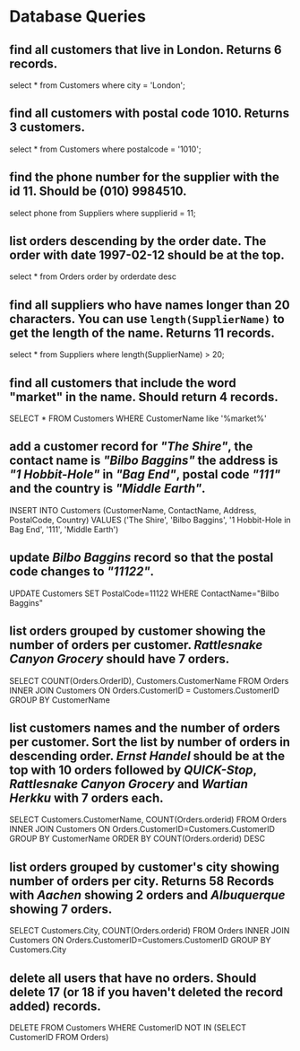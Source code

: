 # Database Queries

## find all customers that live in London. Returns 6 records.

select \* from Customers where city = 'London';

## find all customers with postal code 1010. Returns 3 customers.

select \* from Customers where postalcode = '1010';

## find the phone number for the supplier with the id 11. Should be (010) 9984510.

select phone from Suppliers where supplierid = 11;

## list orders descending by the order date. The order with date 1997-02-12 should be at the top.

select \* from Orders order by orderdate desc

## find all suppliers who have names longer than 20 characters. You can use `length(SupplierName)` to get the length of the name. Returns 11 records.

select \* from Suppliers where length(SupplierName) > 20;

## find all customers that include the word "market" in the name. Should return 4 records.

SELECT \* FROM Customers WHERE CustomerName like '%market%'

## add a customer record for _"The Shire"_, the contact name is _"Bilbo Baggins"_ the address is _"1 Hobbit-Hole"_ in _"Bag End"_, postal code _"111"_ and the country is _"Middle Earth"_.

INSERT INTO Customers (CustomerName, ContactName, Address, PostalCode, Country)
VALUES ('The Shire', 'Bilbo Baggins', '1 Hobbit-Hole in Bag End', '111', 'Middle Earth')

## update _Bilbo Baggins_ record so that the postal code changes to _"11122"_.

UPDATE Customers SET PostalCode=11122 WHERE ContactName="Bilbo Baggins"

## list orders grouped by customer showing the number of orders per customer. _Rattlesnake Canyon Grocery_ should have 7 orders.

SELECT COUNT(Orders.OrderID), Customers.CustomerName
FROM Orders
INNER JOIN Customers ON Orders.CustomerID = Customers.CustomerID
GROUP BY CustomerName

## list customers names and the number of orders per customer. Sort the list by number of orders in descending order. _Ernst Handel_ should be at the top with 10 orders followed by _QUICK-Stop_, _Rattlesnake Canyon Grocery_ and _Wartian Herkku_ with 7 orders each.

SELECT Customers.CustomerName, COUNT(Orders.orderid)
FROM Orders
INNER JOIN Customers ON Orders.CustomerID=Customers.CustomerID
GROUP BY CustomerName
ORDER BY COUNT(Orders.orderid) DESC

## list orders grouped by customer's city showing number of orders per city. Returns 58 Records with _Aachen_ showing 2 orders and _Albuquerque_ showing 7 orders.

SELECT Customers.City, COUNT(Orders.orderid)
FROM Orders
INNER JOIN Customers ON Orders.CustomerID=Customers.CustomerID
GROUP BY Customers.City

## delete all users that have no orders. Should delete 17 (or 18 if you haven't deleted the record added) records.

DELETE FROM Customers
WHERE CustomerID NOT IN (SELECT CustomerID FROM Orders)
